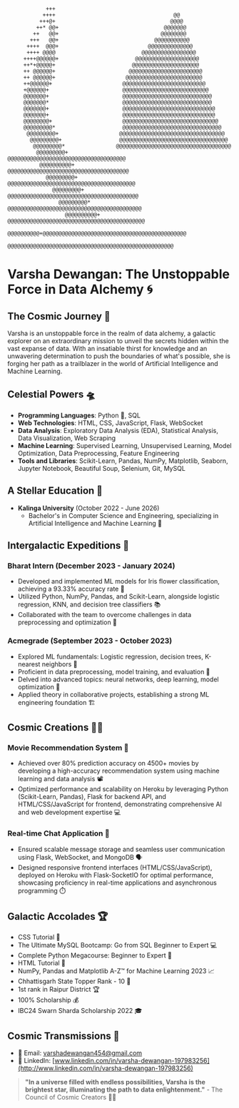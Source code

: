 ```
            +++                                                                              
           ++++                                     @@                                       
          +++@+                                    @@@@                                      
         ++* @@+                                 @@@@@@@                                     
        ++   @@+                                @@@@@@@@                                     
       +++   @@+                              @@@@@@@@@@@                                    
      ++++  @@@+                            @@@@@@@@@@@@@@                                   
      ++++ @@@@                           @@@@@@@@@@@@@@@@@                                  
     ++++@@@@@@+                        @@@@@@@@@@@@@@@@@@@@                                 
     ++*+@@@@@+                        @@@@@@@@@@@@@@@@@@@@@                                 
     ++ @@@@@@+                       @@@@@@@@@@@@@@@@@@@@@@@                                
     ++ @@@@@@+                      @@@@@@@@@@@@@@@@@@@@@@@@                                
     ++@@@@@@+                      @@@@@@@@@@@@@@@@@@@@@@@@@@                               
     +@@@@@@+                       @@@@@@@@@@@@@@@@@@@@@@@@@@@                              
     @@@@@@@+                       @@@@@@@@@@@@@@@@@@@@@@@@@@@@                             
     @@@@@@@*                       @@@@@@@@@@@@@@@@@@@@@@@@@@@@                             
     @@@@@@@+                       @@@@@@@@@@@@@@@@@@@@@@@@@@@@@                            
     @@@@@@@+                       @@@@@@@@@@@@@@@@@@@@@@@@@@@@@                            
     @@@@@@@@+                      @@@@@@@@@@@@@@@@@@@@@@@@@@@@@@                           
     @@@@@@@@@*                     @@@@@@@@@@@@@@@@@@@@@@@@@@@@@@@                          
      @@@@@@@@@+                   @@@@@@@@@@@@@@@@@@@@@@@@@@@@@@@@@                         
       @@@@@@@@@+                  @@@@@@@@@@@@@@@@@@@@@@@@@@@@@@@@@@                        
        @@@@@@@@@*                @@@@@@@@@@@@@@@@@@@@@@@@@@@@@@@@@@@@                       
         @@@@@@@@@+               @@@@@@@@@@@@@@@@@@@@@@@@@@@@@@@@@@@@@                      
          @@@@@@@@@@+             @@@@@@@@@@@@@@@@@@@@@@@@@@@@@@@@@@@@@@                     
            @@@@@@@@@+           @@@@@@@@@@@@@@@@@@@@@@@@@@@@@@@@@@@@@@@@                    
              @@@@@@@@@+         @@@@@@@@@@@@@@@@@@@@@@@@@@@@@@@@@@@@@@@@@                   
                @@@@@@@@@*       @@@@@@@@@@@@@@@@@@@@@@@@@@@@@@@@@@@@@@@@@@                  
                  @@@@@@@@@@+    @@@@@@@@@@@@@@@@@@@@@@@@@@@@@@@@@@@@@@@@@@@                 
                     @@@@@@@@@@+@@@@@@@@@@@@@@@@@@@@@@@@@@@@@@@@@@@@@@@@@@@@@                
                        @@@@@@@@@@@@@@@@@@@@@@@@@@@@@@@@@@@@@@@@@@@@@@@@@@@@     
```

# Varsha Dewangan: The Unstoppable Force in Data Alchemy 🌀

## The Cosmic Journey 🚀

Varsha is an unstoppable force in the realm of data alchemy, a galactic explorer on an extraordinary mission to unveil the secrets hidden within the vast expanse of data. With an insatiable thirst for knowledge and an unwavering determination to push the boundaries of what's possible, she is forging her path as a trailblazer in the world of Artificial Intelligence and Machine Learning.

## Celestial Powers 🛸

- **Programming Languages**: Python 🐍, SQL
- **Web Technologies**: HTML, CSS, JavaScript, Flask, WebSocket
- **Data Analysis**: Exploratory Data Analysis (EDA), Statistical Analysis, Data Visualization, Web Scraping
- **Machine Learning**: Supervised Learning, Unsupervised Learning, Model Optimization, Data Preprocessing, Feature Engineering
- **Tools and Libraries**: Scikit-Learn, Pandas, NumPy, Matplotlib, Seaborn, Jupyter Notebook, Beautiful Soup, Selenium, Git, MySQL

## A Stellar Education 🌟

- **Kalinga University** (October 2022 - June 2026)
  - Bachelor's in Computer Science and Engineering, specializing in Artificial Intelligence and Machine Learning 🧠

## Intergalactic Expeditions 🌌

### Bharat Intern (December 2023 - January 2024)
- Developed and implemented ML models for Iris flower classification, achieving a 93.33% accuracy rate 🎯
- Utilized Python, NumPy, Pandas, and Scikit-Learn, alongside logistic regression, KNN, and decision tree classifiers 📚
- Collaborated with the team to overcome challenges in data preprocessing and optimization 🤝

### Acmegrade (September 2023 - October 2023)
- Explored ML fundamentals: Logistic regression, decision trees, K-nearest neighbors 🧩
- Proficient in data preprocessing, model training, and evaluation 🔧
- Delved into advanced topics: neural networks, deep learning, model optimization 🧠
- Applied theory in collaborative projects, establishing a strong ML engineering foundation 🏗️

## Cosmic Creations 🌌✨

### Movie Recommendation System 🎥
- Achieved over 80% prediction accuracy on 4500+ movies by developing a high-accuracy recommendation system using machine learning and data analysis 📽️
- Optimized performance and scalability on Heroku by leveraging Python (Scikit-Learn, Pandas), Flask for backend API, and HTML/CSS/JavaScript for frontend, demonstrating comprehensive AI and web development expertise 💻

### Real-time Chat Application 💬
- Ensured scalable message storage and seamless user communication using Flask, WebSocket, and MongoDB 🗣️
- Designed responsive frontend interfaces (HTML/CSS/JavaScript), deployed on Heroku with Flask-SocketIO for optimal performance, showcasing proficiency in real-time applications and asynchronous programming ⏱️

## Galactic Accolades 🏆

- CSS Tutorial 📝
- The Ultimate MySQL Bootcamp: Go from SQL Beginner to Expert 💻
- Complete Python Megacourse: Beginner to Expert 🐍
- HTML Tutorial 📝
- NumPy, Pandas and Matplotlib A-Z™ for Machine Learning 2023 📈
- Chhattisgarh State Topper Rank - 10 🥇
- 1st rank in Raipur District 🏆
- 100% Scholarship 💰
- IBC24 Swarn Sharda Scholarship 2022 🎓

## Cosmic Transmissions 📡

- 📧 Email: varshadewangan454@gmail.com
- 💼 LinkedIn: [www.linkedin.com/in/varsha-dewangan-197983256](http://www.linkedin.com/in/varsha-dewangan-197983256)

> **"In a universe filled with endless possibilities, Varsha is the brightest star, illuminating the path to data enlightenment."** - The Council of Cosmic Creators 🌌✨                       
